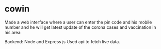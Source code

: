 # cowin

Made a web interface where a user can enter the pin code and his mobile number and he will get latest update of the corona cases and vaccination in his area

Backend: Node and Express js
Used api to fetch live data.
